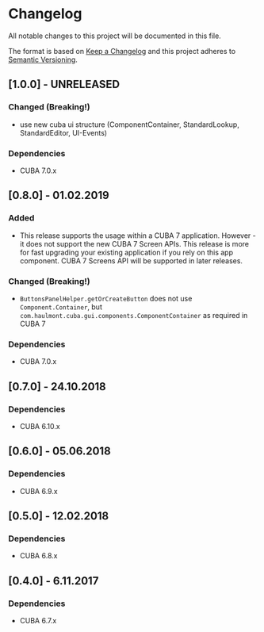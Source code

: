 # Changelog
All notable changes to this project will be documented in this file.

The format is based on [Keep a Changelog](http://keepachangelog.com/en/1.0.0/)
and this project adheres to [Semantic Versioning](http://semver.org/spec/v2.0.0.html).

## [1.0.0] - UNRELEASED
### Changed (Breaking!)
- use new cuba ui structure (ComponentContainer, StandardLookup, StandardEditor, UI-Events)

### Dependencies
- CUBA 7.0.x

## [0.8.0] - 01.02.2019

### Added
- This release supports the usage within a CUBA 7 application. However - it does not support the new CUBA 7 Screen APIs.
  This release is more for fast upgrading your existing application if you rely on this app component. CUBA 7 Screens API
  will be supported in later releases.

### Changed (Breaking!)
- `ButtonsPanelHelper.getOrCreateButton` does not use `Component.Container`, but `com.haulmont.cuba.gui.components.ComponentContainer` as required in CUBA 7


### Dependencies
- CUBA 7.0.x

## [0.7.0] - 24.10.2018

### Dependencies
- CUBA 6.10.x

## [0.6.0] - 05.06.2018

### Dependencies
- CUBA 6.9.x

## [0.5.0] - 12.02.2018

### Dependencies
- CUBA 6.8.x

## [0.4.0] - 6.11.2017

### Dependencies
- CUBA 6.7.x

